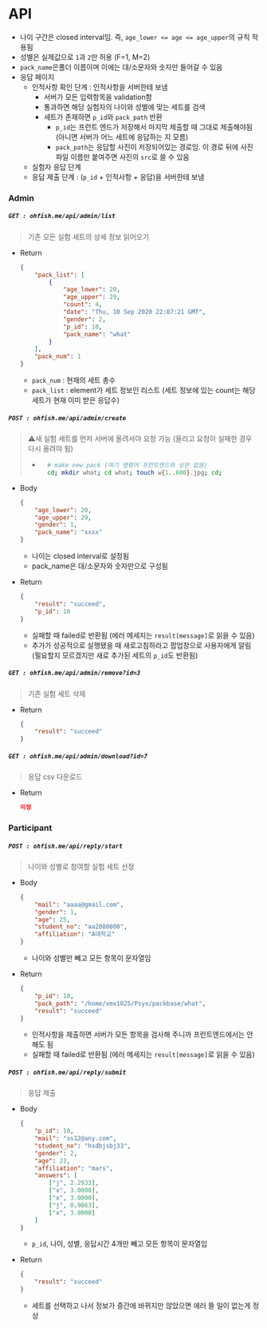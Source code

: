 # API

- 나이 구간은 closed interval임. 즉, `age_lower <= age <= age_upper`의 규칙 적용됨
- 성별은 실제값으로 `1`과 `2`만 허용 (F=1, M=2)
- `pack_name`은풀더 이름이며 이에는 대/소문자와 숫자만 들어갈 수 있음
- 응답 페이지
    - 인적사항 확인 단계 : 인적사항을 서버한테 보냄
        - 서버가 모든 입력항목을 validation함
        - 통과하면 해당 실험자의 나이와 성별에 맞는 세트를 검색
        - 세트가 존재하면 `p_id`와 `pack_path` 반환
            - `p_id`는 프런트 엔드가 저장해서 마지막 제출할 때 그대로 제출해야됨 (아니면 서버가 어느 세트에 응답하는 지 모름)
            - `pack_path`는 응답할 사진이 저장되어있는 경로임. 이 경로 뒤에 사진 파일 이름만 붙여주면 사진의 `src`로 쓸 수 있음
    - 실험자 응답 단계
    - 응답 제출 단계 : (`p_id` + 인적사항 + 응답)을 서버한테 보냄

### Admin

##### `GET : ohfish.me/api/admin/list`

> 기존 모든 실험 세트의 상세 정보 읽어오기

- Return

    ```json
    {
        "pack_list": [
            {
                "age_lower": 20,
                "age_upper": 29,
                "count": 4,
                "date": "Thu, 10 Sep 2020 22:07:21 GMT",
                "gender": 2,
                "p_id": 10,
                "pack_name": "what"
            }
        ],
        "pack_num": 1
    }
    ```
    
    - `pack_num` : 현재의 세트 총수
    - `pack_list` : element가 세트 정보인 리스트 (세트 정보에 있는 count는 해당 세트가 현재 이미 받은 응답수)

##### `POST : ohfish.me/api/admin/create`

> ⚠️새 실험 세트를 먼저 서버에 올려서야 요청 가능 (올리고 요청이 실패한 경우 다시 올려야 됨)
>
> - ```bash
>     # make new pack (여기 명령어 프런트엔드와 상관 없음)
>     cd; mkdir what; cd what; touch w{1..600}.jpg; cd;
>     ```

- Body

    ```json
    {
        "age_lower": 20,
        "age_upper": 29,
        "gender": 1,
        "pack_name": "xxxx"
    }
    ```

    - 나이는 closed interval로 설정됨
    - pack_name은 대/소문자와 숫자만으로 구성됨

- Return

    ```json
    {
        "result": "succeed",
        "p_id": 10
    }
    ```
    
    - 실패할 때 failed로 반환됨 (에러 메세지는 `result[message]`로 읽을 수 있음)
    - 추가가 성공적으로 실행됐을 때 새로고침하라고 팝업창으로 사용자에게 알림 (필요할지 모르겠지만 새로 추가된 세트의 `p_id`도 반환됨)

##### `GET : ohfish.me/api/admin/remove?id=3`

> 기존 실험 세트 삭제

- Return

    ```json
    {
        "result": "succeed"
    }
    ```



##### `GET : ohfish.me/api/admin/download?id=7`

>  응답 csv 다운로드

- Return

    ```json
    미정
    ```

### Participant

##### `POST : ohfish.me/api/reply/start`

> 나이와 성별로 참여할 실험 세트 선정

- Body

    ```json
    {
        "mail": "aaaa@gmail.com",
        "gender": 1,
        "age": 25,
        "student_no": "aa2000000",
        "affiliation": "A대학교"
    }
    ```

    - 나이와 성별만 빼고 모든 항목이 문자열임

- Return

    ```json
    {
        "p_id": 10,
        "pack_path": "/home/xmx1025/Psyx/packbase/what",
        "result": "succeed"
    }
    ```
    - 인적사항을 제출하면 서버가 모든 항목을 검사해 주니까 프런트엔드에서는 안 해도 됨
    - 실패할 때 failed로 반환됨 (에러 메세지는 `result[message]`로 읽을 수 있음)

##### `POST : ohfish.me/api/reply/submit`

> 응답 제출

- Body

    ```json
    {
        "p_id": 10,
        "mail": "ss12@any.com",
        "student_no": "hsdbjsbj33",
        "gender": 2,
        "age": 23,
        "affiliation": "mars",
        "answers": [
            ["j", 2.2933],
            ["x", 3.0000],
            ["x", 3.0000],
            ["j", 0.9863],
            ["x", 3.0000]
        ]
    }
    ```

    - `p_id`, 나이, 성별, 응답시간 4개만 빼고 모든 항목이 문자열임

- Return

    ```json
    {
        "result": "succeed"
    }
    ```
    
    - 세트를 선택하고 나서 정보가 중간에 바뀌지만 않았으면 에러 뜰 일이 없는게 정상
